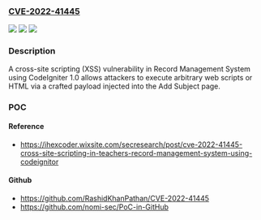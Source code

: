 ### [CVE-2022-41445](https://cve.mitre.org/cgi-bin/cvename.cgi?name=CVE-2022-41445)
![](https://img.shields.io/static/v1?label=Product&message=n%2Fa&color=blue)
![](https://img.shields.io/static/v1?label=Version&message=n%2Fa&color=blue)
![](https://img.shields.io/static/v1?label=Vulnerability&message=n%2Fa&color=brighgreen)

### Description

A cross-site scripting (XSS) vulnerability in Record Management System using CodeIgniter 1.0 allows attackers to execute arbitrary web scripts or HTML via a crafted payload injected into the Add Subject page.

### POC

#### Reference
- https://ihexcoder.wixsite.com/secresearch/post/cve-2022-41445-cross-site-scripting-in-teachers-record-management-system-using-codeignitor

#### Github
- https://github.com/RashidKhanPathan/CVE-2022-41445
- https://github.com/nomi-sec/PoC-in-GitHub

